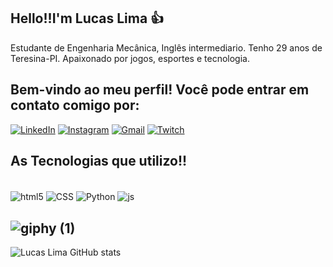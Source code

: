  
## Hello!!I'm Lucas Lima :+1:
Estudante de Engenharia Mecânica, Inglês intermediario. Tenho 29 anos de Teresina-PI. Apaixonado por jogos, esportes e tecnologia.  

## Bem-vindo ao meu perfil! Você pode entrar em contato comigo por:
[![LinkedIn](https://img.shields.io/badge/LinkedIn-%230077B5.svg?&style=for-the-badge&logo=linkedin&logoColor=white)](https://www.linkedin.com/in/lucas-lima-a87a05ba/)
[![Instagram](https://img.shields.io/badge/Instagram-E4405F?style=for-the-badge&logo=instagram&logoColor=white)](https://www.instagram.com/)
[![Gmail](https://img.shields.io/badge/Gmail-D14836?style=for-the-badge&logo=gmail&logoColor=white)](https://mail.google.com/mail/u/0/#inbox)
[![Twitch](https://img.shields.io/badge/Twitch-9146FF?style=for-the-badge&logo=twitch&logoColor=white)](https://www.twitch.tv/)


## As Tecnologias que utilizo!!
<div style="display: inline_block"><br/>
  <img align="center" alt="html5" src="https://img.shields.io/badge/HTML-239120?style=for-the-badge&logo=html5&logoColor=white" />
  <img align="center" alt="CSS" src="https://img.shields.io/badge/CSS-239120?&style=for-the-badge&logo=css3&logoColor=white" />
  <img align="center" alt="Python" src="https://img.shields.io/badge/Python-3776AB?style=for-the-badge&logo=python&logoColor=white" />
  <img align="center" alt="js" src="https://img.shields.io/badge/JavaScript-F7DF1E?style=for-the-badge&logo=javascript&logoColor=black" />
</div>

## ![giphy (1)](https://github.com/user-attachments/assets/1f5bd0e4-2feb-4159-9171-d9e30c45d705)


![Lucas Lima GitHub stats](https://github-readme-stats.vercel.app/api?username=lucas-lima&show_icons=true&theme=radical)



